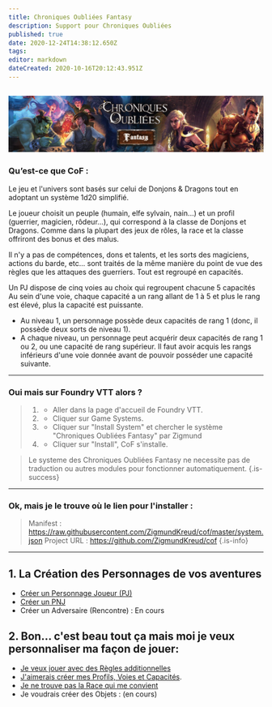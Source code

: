```yaml
---
title: Chroniques Oubliées Fantasy
description: Support pour Chroniques Oubliées
published: true
date: 2020-12-24T14:38:12.650Z
tags: 
editor: markdown
dateCreated: 2020-10-16T20:12:43.951Z
---
```



![utilrequest_(3).jpg](/images/chroniquesoubliees/utilrequest_(3).jpg)
---
### Qu’est-ce que CoF : 
Le jeu et l'univers sont basés sur celui de Donjons & Dragons tout en adoptant un système 1d20 simplifié.

Le joueur choisit un peuple (humain, elfe sylvain, nain...) et un profil (guerrier, magicien, rôdeur...), qui correspond à la classe de Donjons et Dragons.
Comme dans la plupart des jeux de rôles, la race et la classe offriront des bonus et des malus.

Il n'y a pas de compétences, dons et talents, et les sorts des magiciens, actions du barde, etc... sont traités de la même manière du point de vue des règles que les attaques des guerriers. Tout est regroupé en capacités.

Un PJ dispose de cinq voies au choix qui regroupent chacune 5 capacités 
Au sein d'une voie, chaque capacité a un rang allant de 1 à 5 et plus le rang est élevé, plus la capacité est puissante.

- Au niveau 1, un personnage possède deux capacités de rang 1 (donc, il possède deux sorts de niveau 1).
- A chaque niveau, un personnage peut acquérir deux capacités de rang 1 ou 2, ou une capacité de rang supérieur.
Il faut avoir acquis les rangs inférieurs d'une voie donnée avant de pouvoir posséder une capacité suivante.
---
### Oui mais sur Foundry VTT alors ? 
> 1. - Aller dans la page d'accueil de Foundry VTT.
> 2. - Cliquer sur Game Systems.
> 3. - Cliquer sur "Install System" et chercher le système "Chroniques Oubliées Fantasy" par Zigmund
> 1. - Cliquer sur "Install", CoF s'installe.

> Le systeme des Chroniques Oubliées Fantasy ne necessite pas de traduction ou autres modules pour fonctionner automatiquement.
{.is-success}
---
### Ok, mais je le trouve où le lien pour l'installer :
> Manifest : https://raw.githubusercontent.com/ZigmundKreud/cof/master/system.json
> Project URL : https://github.com/ZigmundKreud/cof
{.is-info}
---	

## 1. La Création des Personnages de vos aventures
- [Créer un Personnage Joueur (PJ)](/fr/systemes/fr-chrooubliees/créationpersonnage)
- [Créer un PNJ](/fr/systemes/fr-chrooubliees/créapnj)
- Créer un Adversaire (Rencontre) : En cours


## 2. Bon... c'est beau tout ça mais moi je veux personnaliser ma façon de jouer:
- [Je veux jouer avec des Règles additionnelles](/fr/systemes/fr-chrooubliees/reglesaddtionnelles) 
- [J'aimerais créer mes Profils, Voies et Capacités](/fr/systemes/fr-chrooubliees/customisation).
-  [Je ne trouve pas la Race qui me convient](/fr/systemes/fr-chrooubliees/species)
- Je voudrais créer des Objets : (en cours)

